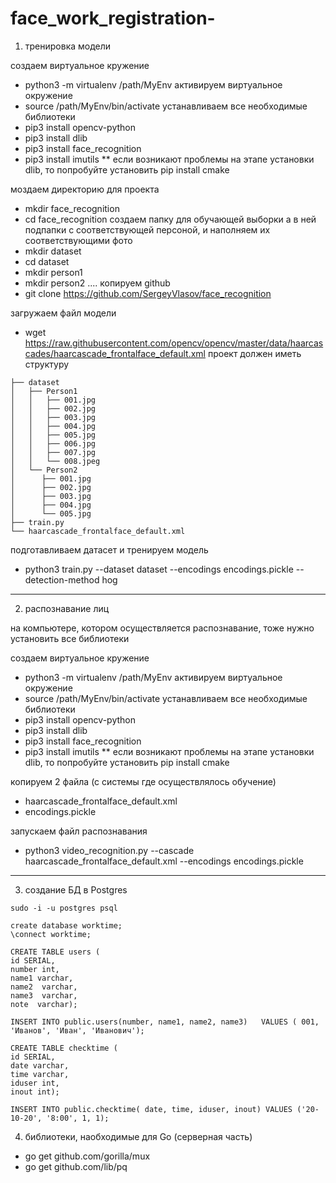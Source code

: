 # face_work_registration-


1) тренировка модели 


 создаем виртуальное кружение
- python3 -m virtualenv /path/MyEnv
активируем виртуальное окружение
- source /path/MyEnv/bin/activate
устанавливаем все необходимые библиотеки
- pip3 install opencv-python
- pip3 install dlib
- pip3 install face_recognition
- pip3 install imutils
** если возникают проблемы на этапе установки dlib, то попробуйте установить pip install cmake

моздаем директорию для проекта
- mkdir face_recognition
- cd face_recognition
создаем папку для обучающей выборки а в ней подпапки с соответствующей персоной, и наполняем их соответствующими фото
- mkdir dataset
- cd dataset
- mkdir person1
- mkdir person2 ....
копируем github
- git clone https://github.com/SergeyVlasov/face_recognition

загружаем файл модели
- wget https://raw.githubusercontent.com/opencv/opencv/master/data/haarcascades/haarcascade_frontalface_default.xml
проект должен иметь структуру
```
├── dataset
│   ├── Person1
│   │   ├── 001.jpg
│   │   ├── 002.jpg
│   │   ├── 003.jpg
│   │   ├── 004.jpg
│   │   ├── 005.jpg
│   │   ├── 006.jpg
│   │   ├── 007.jpg
│   │   └── 008.jpeg
│   └── Person2
│      ├── 001.jpg
│      ├── 002.jpg
│      ├── 003.jpg
│      ├── 004.jpg
│      └── 005.jpg
├── train.py
└── haarcascade_frontalface_default.xml
```
подготавливаем датасет и тренируем модель
- python3 train.py --dataset dataset --encodings encodings.pickle --detection-method hog

---------------------------------------------------------------------------------


2) распознавание лиц

на компьютере, котором осуществляется распознавание, тоже нужно установить все библиотеки

создаем виртуальное кружение
- python3 -m virtualenv /path/MyEnv
активируем виртуальное окружение
- source /path/MyEnv/bin/activate
устанавливаем все необходимые библиотеки
- pip3 install opencv-python
- pip3 install dlib
- pip3 install face_recognition
- pip3 install imutils
** если возникают проблемы на этапе установки dlib, то попробуйте установить pip install cmake

копируем 2 файла (с системы где осуществлялось обучение)

- haarcascade_frontalface_default.xml
- encodings.pickle

запускаем файл распознавания

- python3 video_recognition.py --cascade haarcascade_frontalface_default.xml --encodings encodings.pickle


---------------------------------------------------------------------------------

3) создание БД в Postgres

```
sudo -i -u postgres psql

create database worktime;
\connect worktime;

CREATE TABLE users (
id SERIAL,
number int,
name1 varchar,
name2  varchar,
name3  varchar,
note  varchar);

INSERT INTO public.users(number, name1, name2, name3)	VALUES ( 001, 'Иванов', 'Иван', 'Иванович');

CREATE TABLE checktime (
id SERIAL,
date varchar,
time varchar,
iduser int,
inout int);

INSERT INTO public.checktime( date, time, iduser, inout) VALUES ('20-10-20', '8:00', 1, 1);
```

4) библиотеки, наобходимые для Go (серверная часть)

- go get github.com/gorilla/mux
- go get github.com/lib/pq






